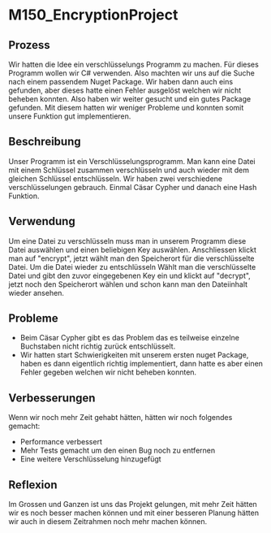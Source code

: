 # M150_EncryptionProject
## Prozess
Wir hatten die Idee ein verschlüsselungs Programm zu machen. Für dieses Programm wollen wir C# verwenden. Also machten wir uns auf die Suche nach einem passendem Nuget Package. Wir haben dann auch eins gefunden, aber dieses hatte einen Fehler ausgelöst welchen wir nicht beheben konnten. Also haben wir weiter gesucht und ein gutes Package gefunden. Mit diesem hatten wir weniger Probleme und konnten somit unsere Funktion gut implementieren.
## Beschreibung
Unser Programm ist ein Verschlüsselungsprogramm. Man kann eine Datei mit einem Schlüssel zusammen verschlüsseln und auch wieder mit dem gleichen Schlüssel entschlüsseln. Wir haben zwei verschiedene verschlüsselungen gebrauch. Einmal Cäsar Cypher und danach eine Hash Funktion.
## Verwendung
Um eine Datei zu verschlüsseln muss man in unserem Programm diese Datei auswählen und einen beliebigen Key auswählen. Anschliessen klickt man auf "encrypt", jetzt wählt man den Speicherort für die verschlüsselte Datei.
Um die Datei wieder zu entschlüsseln Wählt man die verschlüsselte Datei und gibt den zuvor eingegebenen Key ein und klickt auf "decrypt", jetzt noch den Speicherort wählen und schon kann man den Dateiinhalt wieder ansehen.
## Probleme
- Beim Cäsar Cypher gibt es das Problem das es teilweise einzelne Buchstaben nicht richtig zurück entschlüsselt.
- Wir hatten start Schwierigkeiten mit unserem ersten nuget Package, haben es dann eigentlich richtig implementiert, dann hatte es aber einen Fehler gegeben welchen wir nicht beheben konnten.
## Verbesserungen
Wenn wir noch mehr Zeit gehabt hätten, hätten wir noch folgendes gemacht:
- Performance verbessert
- Mehr Tests gemacht um den einen Bug noch zu entfernen
- Eine weitere Verschlüsselung hinzugefügt
## Reflexion
Im Grossen und Ganzen ist uns das Projekt gelungen, mit mehr Zeit hätten wir es noch besser machen können und mit einer besseren Planung hätten wir auch in diesem Zeitrahmen noch mehr machen können.